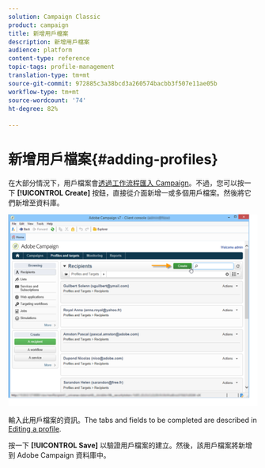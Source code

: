 ```yaml
---
solution: Campaign Classic
product: campaign
title: 新增用戶檔案
description: 新增用戶檔案
audience: platform
content-type: reference
topic-tags: profile-management
translation-type: tm+mt
source-git-commit: 972885c3a38bcd3a260574bacbb3f507e11ae05b
workflow-type: tm+mt
source-wordcount: '74'
ht-degree: 82%

---
```



# 新增用戶檔案{#adding-profiles}

在大部分情況下，用戶檔案會[透過工作流程匯入 Campaign](../../workflow/using/importing-data.md)。不過，您可以按一下 **[!UICONTROL Create]** 按鈕，直接從介面新增一或多個用戶檔案。然後將它們新增至資料庫。

![](assets/s_ncs_user_profile_add.png)

輸入此用戶檔案的資訊。The tabs and fields to be completed are described in [Editing a profile](../../platform/using/editing-a-profile.md).

按一下 **[!UICONTROL Save]** 以驗證用戶檔案的建立。然後，該用戶檔案將新增到 Adobe Campaign 資料庫中。
